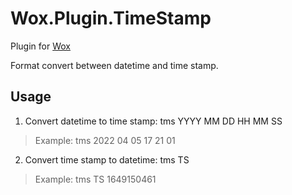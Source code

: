 # Wox.Plugin.TimeStamp
Plugin for [Wox](https://github.com/Wox-launcher/Wox)

Format convert between datetime and time stamp.
## Usage
1. Convert datetime to time stamp: tms YYYY MM DD HH MM SS
>Example: tms 2022 04 05 17 21 01
2. Convert time stamp to datetime: tms TS <TimeStamp>
>Example: tms TS 1649150461
